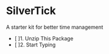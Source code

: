 SilverTick
===========

A starter kit for better time management


- [ ]1. Unzip This Package
- [ ]2. Start Typing


